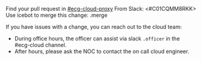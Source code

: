 
Find your pull request in [#ecg-cloud-proxy](https://eclassifiedsgroup.slack.com/archives/C01CQMM8RKK) 
From Slack: <#C01CQMM8RKK>
Use icebot to merge this change:
  .merge <id>

If you have issues with a change, you can reach out to the cloud team:
- During office hours, the officer can assist via slack `.officer` in the #ecg-cloud channel.
- After hours, please ask the NOC to contact the on call cloud engineer.
